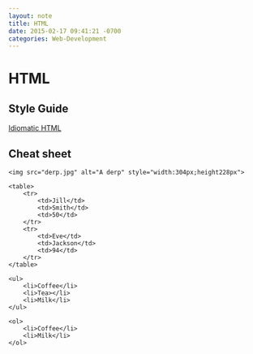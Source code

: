 ```yaml
---
layout: note
title: HTML
date: 2015-02-17 09:41:21 -0700
categories: Web-Development
---
```


# HTML

## Style Guide

[Idiomatic HTML](https://github.com/necolas/idiomatic-html)

## Cheat sheet

```
<img src="derp.jpg" alt="A derp" style="width:304px;height228px">

<table>
	<tr>
		<td>Jill</td>
		<td>Smith</td>
		<td>50</td>
	</tr>
	<tr>
		<td>Eve</td>
		<td>Jackson</td>
		<td>94</td>
	</tr>
</table>

<ul>
	<li>Coffee</li>
	<li>Tea></li>
	<li>Milk</li>
</ul>

<ol>
	<li>Coffee</li>
	<li>Milk</li>
</ol>
```
